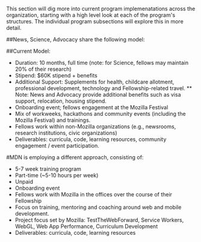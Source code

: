 This section will dig more into current program implemenatations across the organization, starting with a high level look at each of the program's structures. The individual program subsections will explore this in more detail.

##News, Science, Advocacy share the following model:

##Current Model: 
- Duration: 10 months, full time (note: for Science, fellows may maintain 20% of their research)
- Stipend: $60K stipend + benefits
- Additional Support: Supplements for health, childcare allotment, professional development, technology and Fellowship-related travel.
** Note: News and Advocacy provide additional benefits such as visa support, relocation, housing stipend. 
- Onboarding event; fellows engagement at the Mozilla Festival
- Mix of workweeks, hackathons and community events (including the Mozilla Festival) and trainings.
- Fellows work within non-Mozilla organizations (e.g., newsrooms, research institutions, civic organizations)
- Deliverables: curricula, code, learning resources, community engagement / event participation.

#MDN is employing a different approach, consisting of:

- 5-7 week training program
- Part-time (~5-10 hours per week)
- Unpaid
- Onboarding event
- Fellows work with Mozilla in the offices over the course of their Fellowship
- Focus on training, mentoring and coaching around web and mobile development.
- Project focus set by Mozilla: TestTheWebForward, Service Workers, WebGL, Web App Performance, Curriculum Development
- Deliverables: curricula, code, learning resources
